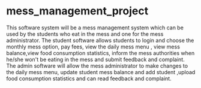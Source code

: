 # mess_management_project
This software system will be a mess management system which can  be used by the students who eat in the mess and one for the mess administrator.  The student software allows students to login and choose the monthly mess  option, pay fees, view the daily mess menu , view mess balance,view food  consumption statistics, inform the mess authorities when he/she won't be eating  in the mess and submit feedback and complaint. The admin software will allow  the mess administrator to make changes to the daily mess menu, update student  mess balance and add student ,upload food consumption statistics and can read  feedback and complaint. 
